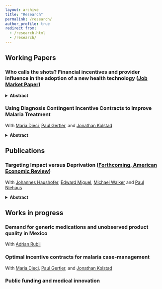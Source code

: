 ```yaml
---
layout: archive
title: "Research"
permalink: /research/
author_profile: true
redirect from:
  - /research.html
  - /research/
---
```



## Working Papers 

### Who calls the shots? Financial incentives and provider influence in the adoption of a new health technology ([Job Market Paper](https://www.dropbox.com/scl/fo/jcqkmiv257wh6r3xjai8g/AHjbglr6ZG9fpeTdnvhhYwI?rlkey=qo6ptijlxi13mqaj003hihcb7&st=5ywzzvwc&dl=0))
<details>
<summary> <b> Abstract </b> </summary>
The choice to adopt an effective healthcare product is often a joint decision between the patient and their medical professional. Many governments and payers use patient subsidies and provider incentives to increase the adoption of new health technologies. Using data from a randomized field experiment in Kenya, I estimate a structural model of patient demand and provider advice for a new contraceptive method. I then use the model to study the welfare effects to the patient from the introduction of demand and supply side incentives to adopt the new technology. This approach allows the study of channels that promote diffusion, including the roles of provider advice, financial incentives and altruism, as well as patient preferences. Taken together, the results suggest that changes in provider advice due to their altruism and financial incentives are key to increasing adoption of the new technology and making incentive programs effective, regardless of whether the incentive targets the patient or the provider. In fact, changes in provider advice account for 79% of the welfare benefits of a policy that reduces the price to the patient. To be effective, incentive policies need to account for the central role that the provider takes in medical decision-making.
</details>

### Using Diagnosis Contingent Incentive Contracts to Improve Malaria Treatment
With [Maria Dieci](https://mariadieci.com/), [Paul Gertler](https://www.paulgertler.com/), and [Jonathan Kolstad](https://www.jkolstad.org/)
<details>
<summary> <b>Abstract</b> </summary>
We examine whether a diagnosis contingent incentive contract structure improves the treatment of malaria, and whether it's best to target those incentives to patients or providers. The contract provides incentives to use rapid tests (RDTs) to diagnose patient malaria status combined with incentives to treat with antimalarial drugs (ACTs) if the patient tests positive but not if test negative. Using data from a cluster randomized field experiment with 140 pharmacies in malaria endemic regions of Kenya, we find that both patient subsidies and provider incentives significantly increased RDT testing uptake.  Absent incentives, 87% of suspected malaria patients purchase ACTs, of which as many as 90\% are doing so unnecessarily because they do not have malaria. Across all arms, the incentives lead to an increase RDT test use by 25 pp and a 14 pp decline in the purchase of ACTs. The effects are stronger for patient incentives than for provider incentives. Patient incentives are translated into lower prices whereas provider incentives work through information and advice. Using a model of patient choice, we estimate that diagnosis-contingent contracts increase social welfare substantially relative to program costs, with a rate of return of at least 50% across all contract types being tested. The primary gain in welfare comes from a reduction in the use of ACTs from patients who test negative and therefore do not need treatment.
</details>

## Publications

### Targeting Impact versus Deprivation ([Forthcoming, American Economic Review](https://econweb.ucsd.edu/~pniehaus/papers/targeting_impact_deprivation.pdf))
With [Johannes Haushofer](https://haushofer.ne.su.se/), [Edward Miguel](https://econ.berkeley.edu/profile/edward-miguel), [Michael Walker](https://www.michaelwwalker.me/) and [Paul Niehaus](https://econweb.ucsd.edu/~pniehaus/)  
<details>
<summary> <b>Abstract</b> </summary>
A large literature has examined how best to target anti-poverty programs to those most deprived in some sense (e.g., consumption). We examine the potential tradeoff between this objective and targeting those most impacted by such programs. We work in the context of an NGO cash transfer program in Kenya, employing recent advances in machine learning methods and dynamic outcome data to learn proxy means tests that jointly target both objectives. Targeting solely on the basis of deprivation is not attractive in this setting under standard social welfare criteria unless the planner’s preferences are extremely redistributive.
</details>

## Works in progress

### Demand for generic medications and unobserved product quality in Mexico
With [Adrian Rubli](https://www.adrianrubli.com/)

### Optimal incentive contracts for malaria case-management
With [Maria Dieci](https://mariadieci.com/), [Paul Gertler](https://www.paulgertler.com/), and [Jonathan Kolstad](https://www.jkolstad.org/)

### Public funding and medical innovation
